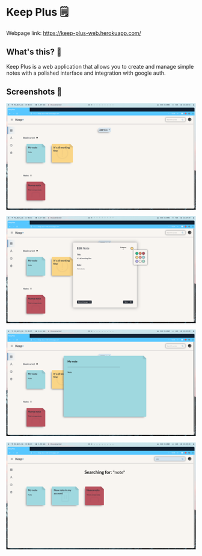 # Keep Plus 🗒️

Webpage link: https://keep-plus-web.herokuapp.com/

## What's this? 🤔

Keep Plus is a web application that allows you to create and manage
simple notes with a polished interface and integration with google auth.

## Screenshots 📸

![main View](screenshots/main-view.png)

![Edit Note](screenshots/edit-note.png)

![Note View](screenshots/note-view.png)

![Search View](screenshots/searching.png)
